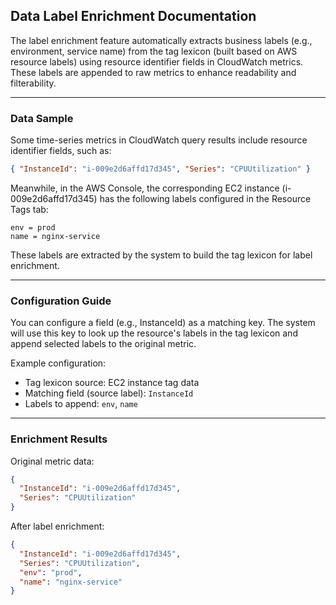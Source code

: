 ## Data Label Enrichment Documentation

The label enrichment feature automatically extracts business labels (e.g., environment, service name) from the tag lexicon (built based on AWS resource labels) using resource identifier fields in CloudWatch metrics. These labels are appended to raw metrics to enhance readability and filterability.

---

### Data Sample

Some time-series metrics in CloudWatch query results include resource identifier fields, such as:

```json
{ "InstanceId": "i-009e2d6affd17d345", "Series": "CPUUtilization" }
```

Meanwhile, in the AWS Console, the corresponding EC2 instance (i-009e2d6affd17d345) has the following labels configured in the Resource Tags tab:

```
env = prod
name = nginx-service
```

These labels are extracted by the system to build the tag lexicon for label enrichment.

---

### Configuration Guide

You can configure a field (e.g., InstanceId) as a matching key. The system will use this key to look up the resource's labels in the tag lexicon and append selected labels to the original metric.

Example configuration:

- Tag lexicon source: EC2 instance tag data
- Matching field (source label): `InstanceId`
- Labels to append: `env`, `name`

---

### Enrichment Results

Original metric data:

```json
{
  "InstanceId": "i-009e2d6affd17d345",
  "Series": "CPUUtilization"
}
```

After label enrichment:

```json
{
  "InstanceId": "i-009e2d6affd17d345",
  "Series": "CPUUtilization",
  "env": "prod",
  "name": "nginx-service"
}
```
